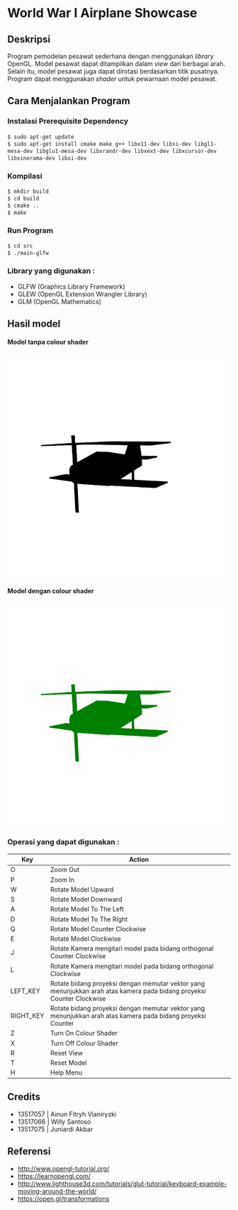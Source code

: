 # World War I Airplane Showcase

## Deskripsi
Program pemodelan pesawat sederhana dengan menggunakan _library_ OpenGL. Model pesawat dapat ditampilkan dalam _view_ dari berbagai arah. Selain itu, model pesawat juga dapat dirotasi berdasarkan titik pusatnya. Program dapat menggunakan _shader_ untuk pewarnaan model pesawat.

## Cara Menjalankan Program 

### Instalasi Prerequisite Dependency
```
$ sudo apt-get update
$ sudo apt-get install cmake make g++ libx11-dev libxi-dev libgl1-mesa-dev libglu1-mesa-dev libxrandr-dev libxext-dev libxcursor-dev libxinerama-dev libxi-dev
```

### Kompilasi
```
$ mkdir build
$ cd build
$ cmake ..
$ make
```

### Run Program
```
$ cd src
$ ./main-glfw
```

### Library yang digunakan :
- GLFW (Graphics Library Framework)
- GLEW (OpenGL Extension Wrangler Library)
- GLM  (OpenGL Mathematics)

## Hasil model

#### Model tanpa colour shader
![noShader](./image/Pic1.png)

#### Model dengan colour shader
![withShader](./image/Pic2.png)

### Operasi yang dapat digunakan :
| Key       | Action                                                                                                                 |
|-----------|------------------------------------------------------------------------------------------------------------------------|
| O         | Zoom Out                                                                                                               |
| P         | Zoom In                                                                                                                |
| W         | Rotate Model Upward                                                                                                    |
| S         | Rotate Model Downward                                                                                                  |
| A         | Rotate Model To The Left                                                                                               |
| D         | Rotate Model To The Right                                                                                              |
| Q         | Rotate Model Counter Clockwise                                                                                         |
| E         | Rotate Model Clockwise                                                                                                 |
| J         | Rotate Kamera mengitari model pada bidang orthogonal Counter Clockwise                                                 |
| L         | Rotate Kamera mengitari model pada bidang orthogonal Clockwise                                                         |
| LEFT_KEY  | Rotate bidang proyeksi dengan memutar vektor yang menunjukkan arah atas  kamera pada bidang proyeksi Counter Clockwise |
| RIGHT_KEY | Rotate bidang proyeksi dengan memutar vektor yang menunjukkan arah atas  kamera pada bidang proyeksi Counter           |
| Z         | Turn On Colour Shader                                                                                                  |
| X         | Turn Off Colour Shader                                                                                                 |
| R         | Reset View                                                                                                             |
| T         | Reset Model                                                                                                            |
| H         | Help Menu                                                                                                              |

## Credits
- 13517057 | Ainun Fitryh Vianiryzki
- 13517066 | Willy Santoso
- 13517075 | Juniardi Akbar

## Referensi
- http://www.opengl-tutorial.org/
- https://learnopengl.com/
- http://www.lighthouse3d.com/tutorials/glut-tutorial/keyboard-example-moving-around-the-world/
- https://open.gl/transformations
